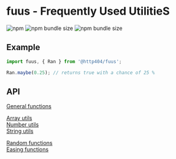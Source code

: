 # fuus - Frequently Used UtilitieS

![npm](https://img.shields.io/npm/v/@http404/fuus/easing?style=flat-square) ![npm bundle size](https://img.shields.io/bundlephobia/min/@http404/fuus/easing?label=minified&style=flat-square) ![npm bundle size](https://img.shields.io/bundlephobia/minzip/@http404/fuus/easing?label=zipped&style=flat-square)

## Example

```js
import fuus, { Ran } from '@http404/fuus';

Ran.maybe(0.25); // returns true with a chance of 25 %
```

## API

[General functions](https://github.com/error-four-o-four/utils-fuu/blob/main/packages/main/README.md)

[Array utils](https://github.com/error-four-o-four/utils-fuu/blob/main/packages/array/README.md)\
[Number utils](https://github.com/error-four-o-four/utils-fuu/blob/main/packages/number/README.md)\
[String utils](https://github.com/error-four-o-four/utils-fuu/blob/main/packages/string/README.md)

[Random functions](https://github.com/error-four-o-four/utils-fuu/blob/main/packages/random/README.md)\
[Easing functions](https://github.com/error-four-o-four/utils-fuu/blob/main/packages/easing/README.md)
